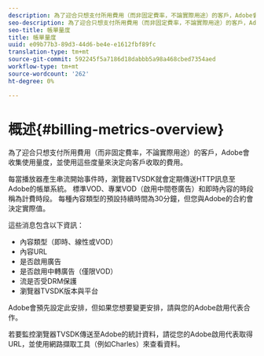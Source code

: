 ```yaml
---
description: 為了迎合只想支付所用費用（而非固定費率，不論實際用途）的客戶，Adobe會收集使用量度，並使用這些度量來決定向客戶收取的費用。
seo-description: 為了迎合只想支付所用費用（而非固定費率，不論實際用途）的客戶，Adobe會收集使用量度，並使用這些度量來決定向客戶收取的費用。
seo-title: 帳單量度
title: 帳單量度
uuid: e09b77b3-89d3-44d6-be4e-e1612fbf89fc
translation-type: tm+mt
source-git-commit: 592245f5a7186d18dabbb5a98a468cbed7354aed
workflow-type: tm+mt
source-wordcount: '262'
ht-degree: 0%

---
```



# 概述{#billing-metrics-overview}

為了迎合只想支付所用費用（而非固定費率，不論實際用途）的客戶，Adobe會收集使用量度，並使用這些度量來決定向客戶收取的費用。

每當播放器產生串流開始事件時，瀏覽器TVSDK就會定期傳送HTTP訊息至Adobe的帳單系統。 標準VOD、專業VOD（啟用中間卷廣告）和即時內容的時段稱為計費時段。 每種內容類型的預設持續時間為30分鐘，但您與Adobe的合約會決定實際值。

這些消息包含以下資訊：

* 內容類型（即時、線性或VOD）
* 內容URL
* 是否啟用廣告
* 是否啟用中轉廣告（僅限VOD）
* 流是否受DRM保護
* 瀏覽器TVSDK版本與平台

Adobe會預先設定此安排，但如果您想要變更安排，請與您的Adobe啟用代表合作。

若要監控瀏覽器TVSDK傳送至Adobe的統計資料，請從您的Adobe啟用代表取得URL，並使用網路擷取工具（例如Charles）來查看資料。
